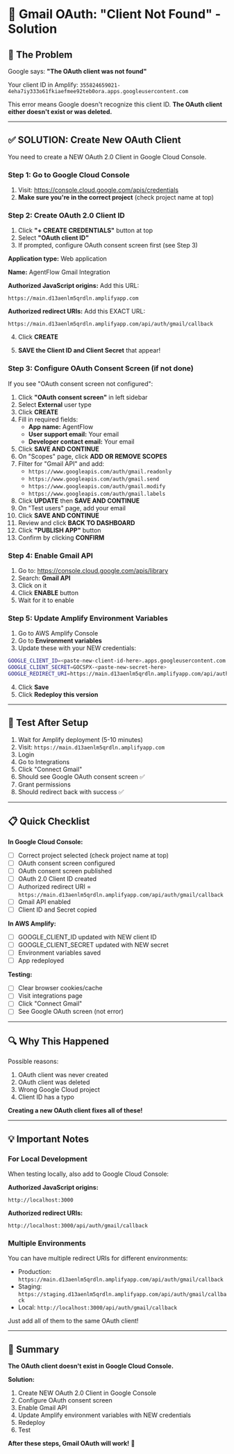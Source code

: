 # 🔴 Gmail OAuth: "Client Not Found" - Solution

## 🐛 The Problem

Google says: **"The OAuth client was not found"**

Your client ID in Amplify: `355824659021-4eha7iy333o61fkiaefmee92teb0ora.apps.googleusercontent.com`

This error means Google doesn't recognize this client ID. **The OAuth client either doesn't exist or was deleted.**

---

## ✅ SOLUTION: Create New OAuth Client

You need to create a NEW OAuth 2.0 Client in Google Cloud Console.

### **Step 1: Go to Google Cloud Console**

1. Visit: https://console.cloud.google.com/apis/credentials
2. **Make sure you're in the correct project** (check project name at top)

### **Step 2: Create OAuth 2.0 Client ID**

1. Click **"+ CREATE CREDENTIALS"** button at top
2. Select **"OAuth client ID"**
3. If prompted, configure OAuth consent screen first (see Step 3)

**Application type:** Web application

**Name:** AgentFlow Gmail Integration

**Authorized JavaScript origins:** Add this URL:
```
https://main.d13aenlm5qrdln.amplifyapp.com
```

**Authorized redirect URIs:** Add this EXACT URL:
```
https://main.d13aenlm5qrdln.amplifyapp.com/api/auth/gmail/callback
```

4. Click **CREATE**

5. **SAVE the Client ID and Client Secret** that appear!

### **Step 3: Configure OAuth Consent Screen** (if not done)

If you see "OAuth consent screen not configured":

1. Click **"OAuth consent screen"** in left sidebar
2. Select **External** user type
3. Click **CREATE**
4. Fill in required fields:
   - **App name:** AgentFlow
   - **User support email:** Your email
   - **Developer contact email:** Your email
5. Click **SAVE AND CONTINUE**
6. On "Scopes" page, click **ADD OR REMOVE SCOPES**
7. Filter for "Gmail API" and add:
   - `https://www.googleapis.com/auth/gmail.readonly`
   - `https://www.googleapis.com/auth/gmail.send`
   - `https://www.googleapis.com/auth/gmail.modify`
   - `https://www.googleapis.com/auth/gmail.labels`
8. Click **UPDATE** then **SAVE AND CONTINUE**
9. On "Test users" page, add your email
10. Click **SAVE AND CONTINUE**
11. Review and click **BACK TO DASHBOARD**
12. Click **"PUBLISH APP"** button
13. Confirm by clicking **CONFIRM**

### **Step 4: Enable Gmail API**

1. Go to: https://console.cloud.google.com/apis/library
2. Search: **Gmail API**
3. Click on it
4. Click **ENABLE** button
5. Wait for it to enable

### **Step 5: Update Amplify Environment Variables**

1. Go to AWS Amplify Console
2. Go to **Environment variables**
3. Update these with your NEW credentials:

```bash
GOOGLE_CLIENT_ID=<paste-new-client-id-here>.apps.googleusercontent.com
GOOGLE_CLIENT_SECRET=GOCSPX-<paste-new-secret-here>
GOOGLE_REDIRECT_URI=https://main.d13aenlm5qrdln.amplifyapp.com/api/auth/gmail/callback
```

4. Click **Save**
5. Click **Redeploy this version**

---

## 🧪 Test After Setup

1. Wait for Amplify deployment (5-10 minutes)
2. Visit: `https://main.d13aenlm5qrdln.amplifyapp.com`
3. Login
4. Go to Integrations
5. Click "Connect Gmail"
6. Should see Google OAuth consent screen ✅
7. Grant permissions
8. Should redirect back with success ✅

---

## 📋 Quick Checklist

**In Google Cloud Console:**
- [ ] Correct project selected (check project name at top)
- [ ] OAuth consent screen configured
- [ ] OAuth consent screen published
- [ ] OAuth 2.0 Client ID created
- [ ] Authorized redirect URI = `https://main.d13aenlm5qrdln.amplifyapp.com/api/auth/gmail/callback`
- [ ] Gmail API enabled
- [ ] Client ID and Secret copied

**In AWS Amplify:**
- [ ] GOOGLE_CLIENT_ID updated with NEW client ID
- [ ] GOOGLE_CLIENT_SECRET updated with NEW secret
- [ ] Environment variables saved
- [ ] App redeployed

**Testing:**
- [ ] Clear browser cookies/cache
- [ ] Visit integrations page
- [ ] Click "Connect Gmail"
- [ ] See Google OAuth screen (not error)

---

## 🔍 Why This Happened

Possible reasons:
1. OAuth client was never created
2. OAuth client was deleted
3. Wrong Google Cloud project
4. Client ID has a typo

**Creating a new OAuth client fixes all of these!**

---

## 💡 Important Notes

### **For Local Development**

When testing locally, also add to Google Cloud Console:

**Authorized JavaScript origins:**
```
http://localhost:3000
```

**Authorized redirect URIs:**
```
http://localhost:3000/api/auth/gmail/callback
```

### **Multiple Environments**

You can have multiple redirect URIs for different environments:
- Production: `https://main.d13aenlm5qrdln.amplifyapp.com/api/auth/gmail/callback`
- Staging: `https://staging.d13aenlm5qrdln.amplifyapp.com/api/auth/gmail/callback`
- Local: `http://localhost:3000/api/auth/gmail/callback`

Just add all of them to the same OAuth client!

---

## 🎯 Summary

**The OAuth client doesn't exist in Google Cloud Console.**

**Solution:**
1. Create NEW OAuth 2.0 Client in Google Console
2. Configure OAuth consent screen
3. Enable Gmail API
4. Update Amplify environment variables with NEW credentials
5. Redeploy
6. Test

**After these steps, Gmail OAuth will work!** 🎉
